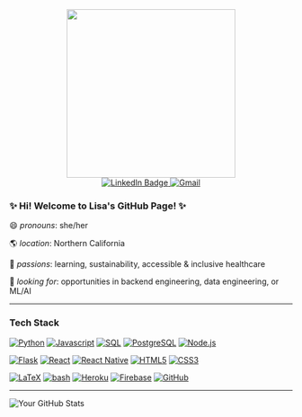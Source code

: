 <!--
**lisaphamtaylor/lisaphamtaylor** is a ✨ _special_ ✨ repository because its `README.md` (this file) appears on your GitHub profile.

Here are some ideas to get you started:

- 🔭 I’m currently working on ...
- 🌱 I’m currently learning ...
- 👯 I’m looking to collaborate on ...
- 🤔 I’m looking for help with ...
- 💬 Ask me about ...
- 📫 How to reach me: ...
- 😄 Pronouns: ...
- ⚡ Fun fact: ...
-->


<div id="header" align="center">
   <img src="https://user-images.githubusercontent.com/74038190/241765453-85cb9521-97c0-4a65-9358-7db8099fac7f.gif" width="300"/>

  <div id="badges">
    <a href="https://www.linkedin.com/in/lisaphamtaylor/">
      <img src="https://img.shields.io/badge/LinkedIn-0077B5?style=for-the-badge&logo=linkedin&logoColor=white" alt="LinkedIn Badge"/>
    </a>
    <a href="mailto:lisaphamtaylor@gmail.com">
      <img src="https://img.shields.io/badge/Gmail-BB001B?style=for-the-badge&logo=Gmail&logoColor=white" alt="Gmail"/>
    </a>
  </div>
  
  <!--
  <img src="https://komarev.com/ghpvc/?username=lisaphamtaylor&style=flat-square&color=blue" alt=""/>
  -->
</div>

### ✨ Hi! Welcome to Lisa's GitHub Page! ✨
😄 <i>pronouns</i>: she/her

🌎 <i>location</i>: Northern California
  
💜 <i>passions</i>: learning, sustainability, accessible & inclusive healthcare

👀 <i>looking for</i>: opportunities in backend engineering, data engineering, or ML/AI

---

### Tech Stack

[![Python](https://img.shields.io/badge/python-★★★-lightkgrey?labelColor=3776AB&logo=Python&style=for-the-badge&logoColor=white)](https://www.python.org/)
[![Javascript](https://img.shields.io/badge/javascript-★★★-lightgrey?labelColor=F7DF1E&logo=JavaScript&style=for-the-badge&logoColor=grey)](https://www.w3schools.com/js)
[![SQL](https://img.shields.io/badge/SQL-★★☆-lightgrey?labelColor=003B57&logo=SQLite&style=for-the-badge&logoColor=white)](https://www.sqlite.org/)
[![PostgreSQL](https://img.shields.io/badge/PostgreSQL-★★☆-lightgrey?labelColor=4169E1&logo=PostgreSQL&style=for-the-badge&logoColor=white)](https://www.postgresql.org/)
[![Node.js](https://img.shields.io/badge/Node.js-★★☆-lightgrey?labelColor=3C873A&logo=node.js&style=for-the-badge&logoColor=white)](https://nodejs.org)

[![Flask](https://img.shields.io/badge/Flask-★★★-lightgrey?labelColor=000000&logo=flask&style=for-the-badge&logoColor=white)](https://flask.palletsprojects.com/)
[![React](https://img.shields.io/badge/React-★★★-lightgrey?labelColor=61DAFB&logo=react&style=for-the-badge&logoColor=white)](https://react.dev/)
[![React Native](https://img.shields.io/badge/React%20Native-★★★-lightgrey?labelColor=61DAFB&logo=react&style=for-the-badge&logoColor=white)](https://reactnative.dev/)
[![HTML5](https://img.shields.io/badge/html5-★★★-lightgrey?labelColor=E34F26&logo=HTML5&style=for-the-badge&logoColor=white)](https://www.w3schools.com/html)
[![CSS3](https://img.shields.io/badge/css3-★★★-lightgrey?labelColor=1572B6&logo=CSS3&style=for-the-badge&logoColor=white)](https://www.w3schools.com/css)

[![LaTeX](https://img.shields.io/badge/Latex-★★★-lightgrey?labelColor=008080&logo=LaTeX&style=for-the-badge&logoColor=white)](https://www.latex-project.org/)
[![bash](https://img.shields.io/badge/bash-★★☆-lightgrey?labelColor=4EAA25&logo=GNU-Bash&style=for-the-badge&logoColor=white)](https://en.wikipedia.org/wiki/Bash_(Unix_shell))
[![Heroku](https://img.shields.io/badge/Heroku-★★☆-lightgrey?labelColor=430098&logo=heroku&style=for-the-badge&logoColor=white)](https://www.heroku.com/)
[![Firebase](https://img.shields.io/badge/Firebase-★★☆-lightgrey?labelColor=F57C00&logo=firebase&style=for-the-badge&logoColor=white)](https://firebase.google.com/)
[![GitHub](https://img.shields.io/badge/GitHub-★★☆-lightgrey?labelColor=333&logo=github&style=for-the-badge&logoColor=white)](https://github.com/)


---
![Your GitHub Stats](https://github-readme-stats.vercel.app/api?username=lisaphamtaylor&show_icons=true&theme=tokyonight)

<!--
---

![Top Langs](https://github-readme-stats.vercel.app/api/top-langs/?username=lisaphamtaylor&theme=tokyonight&size_weight=0&count_weight=1&langs_count=5)


-->
